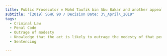 ```yaml
---
title: Public Prosecutor v Mohd Taufik bin Abu Bakar and another appeal
subtitle: "[2019] SGHC 90 / Decision Date: 3\_April\_2019"
tags:
  - Criminal Law
  - Penal Code
  - Outrage of modesty
  - Knowledge that the act is likely to outrage the modesty of that person
  - Sentencing

---
```

